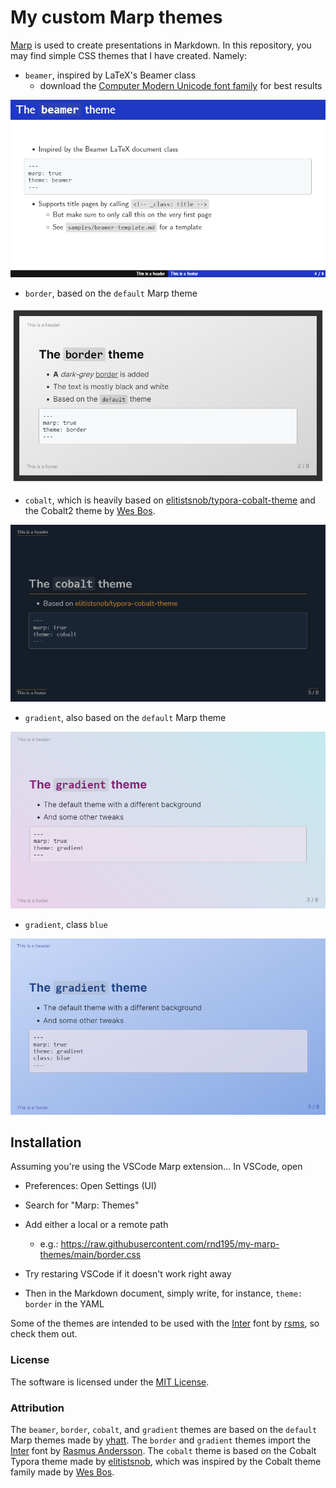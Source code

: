 # My custom Marp themes

[Marp](https://marp.app/) is used to create presentations in Markdown. In this repository, you may find simple CSS themes that I have created. Namely:

- `beamer`, inspired by LaTeX's Beamer class
  - download the [Computer Modern Unicode font family](https://ctan.org/pkg/cm-unicode?lang=en) for best results

![beamer sample](./samples/beamer.png)

- `border`, based on the `default` Marp theme

![border sample](./samples/border.png)

- `cobalt`, which is heavily based on [elitistsnob/typora-cobalt-theme](https://github.com/elitistsnob/typora-cobalt-theme) and the Cobalt2 theme by [Wes Bos](https://github.com/wesbos/cobalt2/).

![cobalt](samples/cobalt.png)


- `gradient`, also based on the `default` Marp theme

![gradient1 sample](./samples/gradient.png)

- `gradient`, class `blue`

![gradient-blue](samples/gradient-blue.png)



## Installation

Assuming you're using the VSCode Marp extension… In VSCode, open

- Preferences: Open Settings (UI)
- Search for "Marp: Themes"
- Add either a local or a remote path
  - e.g.: https://raw.githubusercontent.com/rnd195/my-marp-themes/main/border.css
- Try restaring VSCode if it doesn't work right away

- Then in the Markdown document, simply write, for instance, `theme: border` in the YAML



Some of the themes are intended to be used with the [Inter](https://github.com/rsms/inter) font by [rsms](https://github.com/rsms/), so check them out.



### License

The software is licensed under the [MIT License](https://github.com/rnd195/my-marp-themes/blob/main/LICENSE).



### Attribution

The `beamer`, `border`, `cobalt`, and `gradient` themes are based on the `default` Marp themes made by [yhatt](https://github.com/marp-team/marp-core/tree/main/themes). The `border` and `gradient` themes import the [Inter](https://fonts.google.com/specimen/Inter) font by [Rasmus Andersson](https://rsms.me/). The `cobalt` theme is based on the Cobalt Typora theme made by [elitistsnob](https://github.com/elitistsnob/typora-cobalt-theme), which was inspired by the Cobalt theme family made by [Wes Bos](https://github.com/wesbos).
